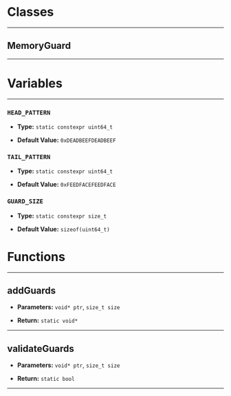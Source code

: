 # Classes
---

## MemoryGuard
---




# Variables
---

### `HEAD_PATTERN`

- **Type:** `static constexpr uint64_t`

- **Default Value:** `0xDEADBEEFDEADBEEF`



### `TAIL_PATTERN`

- **Type:** `static constexpr uint64_t`

- **Default Value:** `0xFEEDFACEFEEDFACE`



### `GUARD_SIZE`

- **Type:** `static constexpr size_t`

- **Default Value:** `sizeof(uint64_t)`




# Functions
---

## addGuards



- **Parameters:** `void* ptr`, `size_t size`

- **Return:** `static void*`

---

## validateGuards



- **Parameters:** `void* ptr`, `size_t size`

- **Return:** `static bool`

---
